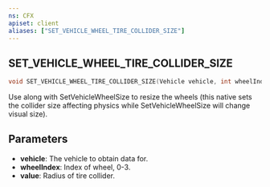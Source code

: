 ```yaml
---
ns: CFX
apiset: client
aliases: ["SET_VEHICLE_WHEEL_TIRE_COLLIDER_SIZE"]
---
```

## SET_VEHICLE_WHEEL_TIRE_COLLIDER_SIZE

```c
void SET_VEHICLE_WHEEL_TIRE_COLLIDER_SIZE(Vehicle vehicle, int wheelIndex, float value);
```

Use along with SetVehicleWheelSize to resize the wheels (this native sets the collider size affecting physics while SetVehicleWheelSize will change visual size).

## Parameters
* **vehicle**: The vehicle to obtain data for.
* **wheelIndex**: Index of wheel, 0-3.
* **value**: Radius of tire collider.

